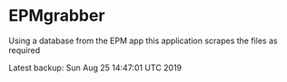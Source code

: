 # EPMgrabber
Using a database from the EPM app this application scrapes the files as required


Latest backup: Sun Aug 25 14:47:01 UTC 2019
